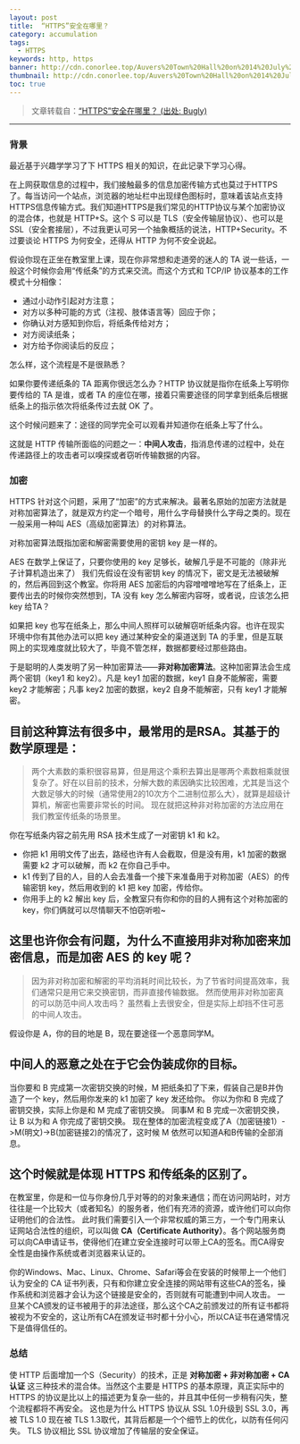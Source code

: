 ```yaml
---
layout: post
title:  “HTTPS”安全在哪里？
category: accumulation
tags:
  - HTTPS
keywords: http, https
banner: http://cdn.conorlee.top/Auvers%20Town%20Hall%20on%2014%20July%201890.jpg
thumbnail: http://cdn.conorlee.top/Auvers%20Town%20Hall%20on%2014%20July%201890.jpg
toc: true
---
```


> 文章转载自：[“HTTPS”安全在哪里？ (出处: Bugly)](http://bugly.qq.com/bbs/forum.php?mod=viewthread&tid=1074)

------

### 背景

最近基于兴趣学学习了下 HTTPS 相关的知识，在此记录下学习心得。

在上网获取信息的过程中，我们接触最多的信息加密传输方式也莫过于HTTPS了。每当访问一个站点，浏览器的地址栏中出现绿色图标时，意味着该站点支持HTTPS信息传输方式。我们知道HTTPS是我们常见的HTTP协议与某个加密协议的混合体，也就是 HTTP+S。这个 S 可以是 TLS（安全传输层协议）、也可以是 SSL（安全套接层），不过我更认可另一个抽象概括的说法，HTTP+Security。不过要谈论 HTTPS 为何安全，还得从 HTTP 为何不安全说起。

<!--more-->
假设你现在正坐在教室里上课，现在你非常想和走道旁的迷人的 TA 说一些话，一般这个时候你会用“传纸条”的方式来交流。而这个方式和 TCP/IP 协议基本的工作模式十分相像：

- 通过小动作引起对方注意；
- 对方以多种可能的方式（注视、肢体语言等）回应于你；
- 你确认对方感知到你后，将纸条传给对方；
- 对方阅读纸条；
- 对方给予你阅读后的反应；


怎么样，这个流程是不是很熟悉？

如果你要传递纸条的 TA 距离你很远怎么办？HTTP 协议就是指你在纸条上写明你要传给的 TA 是谁，或者 TA 的座位在哪，接着只需要途径的同学拿到纸条后根据纸条上的指示依次将纸条传过去就 OK 了。


这个时候问题来了：途径的同学完全可以观看并知道你在纸条上写了什么。

这就是 HTTP 传输所面临的问题之一：**中间人攻击**，指消息传递的过程中，处在传递路径上的攻击者可以嗅探或者窃听传输数据的内容。

### 加密
HTTPS 针对这个问题，采用了“加密”的方式来解决。最著名原始的加密方法就是对称加密算法了，就是双方约定一个暗号，用什么字母替换什么字母之类的。现在一般采用一种叫 AES（高级加密算法）的对称算法。

对称加密算法既指加密和解密需要使用的密钥 key 是一样的。

AES 在数学上保证了，只要你使用的 key 足够长，破解几乎是不可能的（除非光子计算机造出来了）
我们先假设在没有密钥 key 的情况下，密文是无法被破解的，然后再回到这个教室。你将用 AES 加密后的内容噌噌噌地写在了纸条上，正要传出去的时候你突然想到，TA 没有 key 怎么解密内容呀，或者说，应该怎么把 key 给TA？

如果把 key 也写在纸条上，那么中间人照样可以破解窃听纸条内容。也许在现实环境中你有其他办法可以把 key 通过某种安全的渠道送到 TA 的手里，但是互联网上的实现难度就比较大了，毕竟不管怎样，数据都要经过那些路由。

于是聪明的人类发明了另一种加密算法——**非对称加密算法**。这种加密算法会生成两个密钥（key1 和 key2）。凡是 key1 加密的数据，key1 自身不能解密，需要 key2 才能解密；凡事 key2 加密的数据，key2 自身不能解密，只有 key1 才能解密。

目前这种算法有很多中，最常用的是RSA。其基于的数学原理是：
------
> 两个大素数的乘积很容易算，但是用这个乘积去算出是哪两个素数相乘就很复杂了。好在以目前的技术，分解大数的素因确实比较困难，尤其是当这个大数足够大的时候（通常使用2的10次方个二进制位那么大），就算是超级计算机，解密也需要非常长的时间。
现在就把这种非对称加密的方法应用在我们教室传纸条的场景里。

你在写纸条内容之前先用 RSA 技术生成了一对密钥 k1 和 k2。
- 你把 k1 用明文传了出去，路经也许有人会截取，但是没有用，k1 加密的数据需要 k2 才可以破解，而 k2 在你自己手中。
- k1 传到了目的人，目的人会去准备一个接下来准备用于对称加密（AES）的传输密钥 key，然后用收到的 k1 把 key 加密，传给你。
- 你用手上的 k2 解出 key 后，全教室只有你和你的目的人拥有这个对称加密的 key，你们俩就可以尽情聊天不怕窃听啦~


这里也许你会有问题，为什么不直接用非对称加密来加密信息，而是加密 AES 的 key 呢？
------
> 因为非对称加密和解密的平均消耗时间比较长，为了节省时间提高效率，我们通常只是用它来交换密钥，而非直接传输数据。
然而使用非对称加密真的可以防范中间人攻击吗？
虽然看上去很安全，但是实际上却挡不住可恶的中间人攻击。


假设你是 A，你的目的地是 B，现在要途径一个恶意同学M。

中间人的恶意之处在于它会伪装成你的目标。
------
当你要和 B 完成第一次密钥交换的时候，M 把纸条扣了下来，假装自己是B并伪造了一个 key，然后用你发来的 k1 加密了 key 发还给你。
你以为你和 B 完成了密钥交换，实际上你是和 M 完成了密钥交换。
同事M 和 B 完成一次密钥交换，让 B 以为和 A 你完成了密钥交换。
现在整体的加密流程变成了A（加密链接1）->M(明文)->B(加密链接2)的情况了，这时候 M 依然可以知道A和B传输的全部消息。

这个时候就是体现 HTTPS 和传纸条的区别了。
------
在教室里，你是和一位与你身份几乎对等的的对象来通信；而在访问网站时，对方往往是一个比较大（或者知名）的服务者，他们有充沛的资源，或许他们可以向你证明他们的合法性。
此时我们需要引入一个非常权威的第三方，一个专门用来认证网站合法性的组织，可以叫做 **CA（Certificate Authority）**。各个网站服务商可以向CA申请证书，使得他们在建立安全连接时可以带上CA的签名。而CA得安全性是由操作系统或者浏览器来认证的。

你的Windows、Mac、Linux、Chrome、Safari等会在安装的时候带上一个他们认为安全的 CA 证书列表，只有和你建立安全连接的网站带有这些CA的签名，操作系统和浏览器才会认为这个链接是安全的，否则就有可能遭到中间人攻击。
一旦某个CA颁发的证书被用于的非法途径，那么这个CA之前颁发过的所有证书都将被视为不安全的，这让所有CA在颁发证书时都十分小心，所以CA证书在通常情况下是值得信任的。


### 总结
使 HTTP 后面增加一个S（Security）的技术，正是 **对称加密 + 非对称加密 + CA认证** 这三种技术的混合体。当然这个主要是 HTTPS 的基本原理，真正实际中的 HTTPS 的协议是比以上的描述更为复杂一些的，并且其中任何一步稍有闪失，整个流程都将不再安全。
这也是为什么 HTTPS 协议从 SSL 1.0升级到 SSL 3.0，再被 TLS 1.0 现在被 TLS 1.3取代，其背后都是一个个细节上的优化，以防有任何闪失。
TLS 协议相比 SSL 协议增加了传输层的安全保证。
